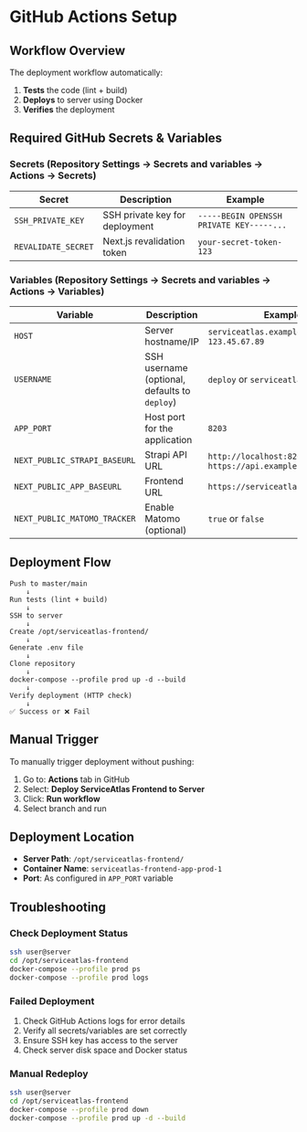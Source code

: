 # GitHub Actions Setup

## Workflow Overview

The deployment workflow automatically:
1. **Tests** the code (lint + build)
2. **Deploys** to server using Docker
3. **Verifies** the deployment

## Required GitHub Secrets & Variables

### Secrets (Repository Settings → Secrets and variables → Actions → Secrets)

| Secret | Description | Example |
|--------|-------------|---------|
| `SSH_PRIVATE_KEY` | SSH private key for deployment | `-----BEGIN OPENSSH PRIVATE KEY-----...` |
| `REVALIDATE_SECRET` | Next.js revalidation token | `your-secret-token-123` |

### Variables (Repository Settings → Secrets and variables → Actions → Variables)

| Variable | Description | Example |
|----------|-------------|---------|
| `HOST` | Server hostname/IP | `serviceatlas.example.com` or `123.45.67.89` |
| `USERNAME` | SSH username (optional, defaults to `deploy`) | `deploy` or `serviceatlas` |
| `APP_PORT` | Host port for the application | `8203` |
| `NEXT_PUBLIC_STRAPI_BASEURL` | Strapi API URL | `http://localhost:8202` or `https://api.example.com` |
| `NEXT_PUBLIC_APP_BASEURL` | Frontend URL | `https://serviceatlas.example.com` |
| `NEXT_PUBLIC_MATOMO_TRACKER` | Enable Matomo (optional) | `true` or `false` |

## Deployment Flow

```
Push to master/main
    ↓
Run tests (lint + build)
    ↓
SSH to server
    ↓
Create /opt/serviceatlas-frontend/
    ↓
Generate .env file
    ↓
Clone repository
    ↓
docker-compose --profile prod up -d --build
    ↓
Verify deployment (HTTP check)
    ↓
✅ Success or ❌ Fail
```

## Manual Trigger

To manually trigger deployment without pushing:

1. Go to: **Actions** tab in GitHub
2. Select: **Deploy ServiceAtlas Frontend to Server**
3. Click: **Run workflow**
4. Select branch and run

## Deployment Location

- **Server Path**: `/opt/serviceatlas-frontend/`
- **Container Name**: `serviceatlas-frontend-app-prod-1`
- **Port**: As configured in `APP_PORT` variable

## Troubleshooting

### Check Deployment Status
```bash
ssh user@server
cd /opt/serviceatlas-frontend
docker-compose --profile prod ps
docker-compose --profile prod logs
```

### Failed Deployment
1. Check GitHub Actions logs for error details
2. Verify all secrets/variables are set correctly
3. Ensure SSH key has access to the server
4. Check server disk space and Docker status

### Manual Redeploy
```bash
ssh user@server
cd /opt/serviceatlas-frontend
docker-compose --profile prod down
docker-compose --profile prod up -d --build
```

